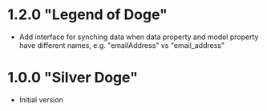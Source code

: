 # 1.2.0 "Legend of Doge"

- Add interface for synching data when data property and model property have different names,
  e.g. "emailAddress" vs "email_address"



# 1.0.0 "Silver Doge"

- Initial version
